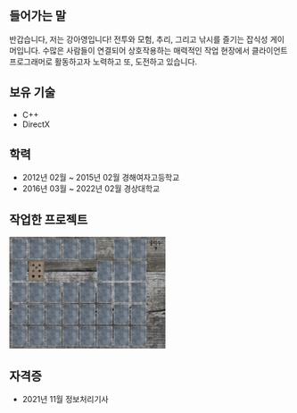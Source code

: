 ## 들어가는 말
반갑습니다, 저는 강아영입니다! 전투와 모험, 추리, 그리고 낚시를 즐기는 잡식성 게이머입니다. 수많은 사람들이 연결되어 상호작용하는 매력적인 작업 현장에서 클라이언트 프로그래머로 활동하고자 노력하고 또, 도전하고 있습니다.

## 보유 기술
- C++
- DirectX

## 학력
- 2012년 02월 ~ 2015년 02월 경해여자고등학교
- 2016년 03월 ~ 2022년 02월 경상대학교
 
## 작업한 프로젝트
<div style="overflow-x: scroll; white-space: nowrap;">
  <a href="https://github.com/river-zero/Memory_Game">
    <img src="https://github.com/river-zero/Memory_Game/blob/e405aab4b6630a887ddbc2618e60742d812ec878/Memory_Game.gif" alt="짝 맞추기 게임" width="280" height="200" style="display: inline-block;">
  </a>
</div>

## 자격증
- 2021년 11월 정보처리기사
